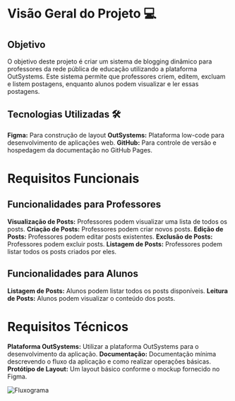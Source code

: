 # Visão Geral do Projeto  :computer:
## Objetivo
O objetivo deste projeto é criar um sistema de blogging dinâmico para professores da rede pública de educação utilizando a plataforma OutSystems. Este sistema permite que professores criem, editem, excluam e listem postagens, enquanto alunos podem visualizar e ler essas postagens.

## Tecnologias Utilizadas :hammer_and_wrench:
**Figma:** Para construção de layout 
**OutSystems:** Plataforma low-code para desenvolvimento de aplicações web.
**GitHub:** Para controle de versão e hospedagem da documentação no GitHub Pages.



# Requisitos Funcionais
## Funcionalidades para Professores
**Visualização de Posts:** Professores podem visualizar uma lista de todos os posts.
**Criação de Posts:** Professores podem criar novos posts.
**Edição de Posts:** Professores podem editar posts existentes.
**Exclusão de Posts:** Professores podem excluir posts.
**Listagem de Posts:** Professores podem listar todos os posts criados por eles.

## Funcionalidades para Alunos
**Listagem de Posts:** Alunos podem listar todos os posts disponíveis.
**Leitura de Posts:** Alunos podem visualizar o conteúdo dos posts.


# Requisitos Técnicos
**Plataforma OutSystems:** Utilizar a plataforma OutSystems para o desenvolvimento da aplicação.
**Documentação:** Documentação mínima descrevendo o fluxo da aplicação e como realizar operações básicas.
**Protótipo de Layout:** Um layout básico conforme o mockup fornecido no Figma.


![Fluxograma](https://cdn.discordapp.com/attachments/1248425590076473426/1264973464985538642/Fluxo_-_Ultilizar_plataforma_de_ensino.png?ex=66a90c58&is=66a7bad8&hm=48ad0356f25c0e965514d7d3d831ff90f2788bb70a808910327329c667eb4561&)
